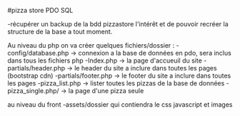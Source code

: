 #pizza store PDO SQL

-récupérer un backup de la bdd pizzastore
l'intérêt et de pouvoir recréer la structure de la base a tout moment.


Au niveau du php on va créer quelques fichiers/dossier :
-config/database.php -> connexion a la base de données en pdo, sera inclus dans tous les fichiers php
-Index.php -> la page d'accueuil du site
-partials/header.php -> le header du site a inclure dans toutes les pages (bootstrap cdn)
-partials/footer.php -> le footer du site a inclure dans toutes les pages
-pizza_list.php -> lister toutes les pizzas de la base de données
-pizza_single.php/ -> la page d'une pizza seule

au niveau du front
-assets/dossier qui contiendra le css javascript et images

